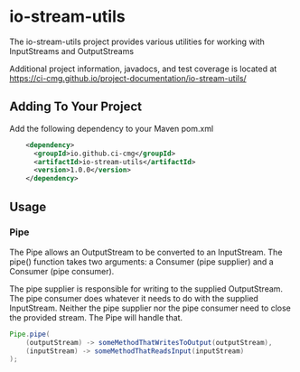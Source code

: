 # io-stream-utils

The io-stream-utils project provides various utilities for working with InputStreams and OutputStreams

Additional project information, javadocs, and test coverage is located at https://ci-cmg.github.io/project-documentation/io-stream-utils/

## Adding To Your Project

Add the following dependency to your Maven pom.xml

```xml
    <dependency>
      <groupId>io.github.ci-cmg</groupId>
      <artifactId>io-stream-utils</artifactId>
      <version>1.0.0</version>
    </dependency>
```

## Usage

### Pipe

The Pipe allows an OutputStream to be converted to an InputStream.  The pipe() function takes two arguments: a Consumer<OutputStream> (pipe supplier) and a Consumer<OutputStream> (pipe consumer).

The pipe supplier is responsible for writing to the supplied OutputStream.  The pipe consumer does whatever it needs to do with the supplied InputStream. Neither the
pipe supplier nor the pipe consumer need to close the provided stream.  The Pipe will handle that.


```java
Pipe.pipe(
    (outputStream) -> someMethodThatWritesToOutput(outputStream),
    (inputStream) -> someMethodThatReadsInput(inputStream)
);
```
